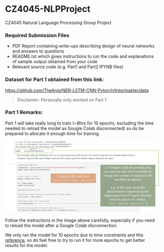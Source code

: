 # CZ4045-NLPProject
CZ4045 Natural Language Processing Group Project

### Required Submission Files
* PDF Report containing write-ups describing design of neural networks and answers to questions
* README.txt which gives instructions to run the code and explanations of sample output obtained from your code
* Relevant source code (e.g. Part1 and Part2 IPYNB files)

### Dataset for Part 1 obtained from this link: 
https://github.com/TheAnig/NER-LSTM-CNN-Pytorch/tree/master/data

> Disclaimer: Personally only worked on Part 1

### Part 1 Remarks:
Part 1 will take really long to train (~8hrs for 10 epochs, excluding the time needed to reload the model as Google Colab disconnected) so do be prepared to allocate it enough time for training.

![Part 1 Remarks](./part1_remarks.png)

Follow the instructions in the image above carefully, especially if you need to reload the model after a Google Colab disconnection.

We only ran the model for 10 epochs due to time constraints and this [reference](https://datascience.stackexchange.com/questions/9819/number-of-epochs-in-gensim-word2vec-implementation), so do feel free to try to run it for more epochs to get better results for the model.
